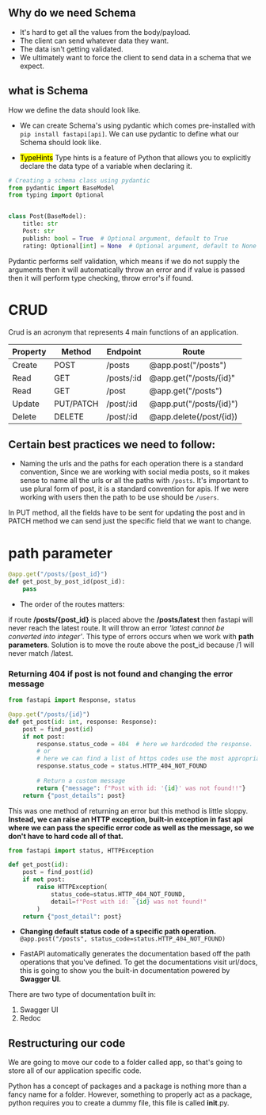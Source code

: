 ## Why do we need Schema
- It's hard to get all the values from the body/payload.
- The client can send whatever data they want.
- The data isn't getting validated.
- We ultimately want to force the client to send data in a schema that we expect.

## what is Schema
How we define the data should look like.
* We can create Schema's using pydantic which comes pre-installed with `pip install fastapi[api]`.
We can use pydantic to define what our Schema should look like.

* <mark>TypeHints</mark>
Type hints is a feature of Python that allows you to explicitly declare the data type of a variable when declaring it.

```python
# Creating a schema class using pydantic
from pydantic import BaseModel
from typing import Optional


class Post(BaseModel):
    title: str
    Post: str
    publish: bool = True  # Optional argument, default to True
    rating: Optional[int] = None  # Optional argument, default to None


```
Pydantic performs self validation, which means if we do not supply the arguments then it will automatically throw an error and if value is passed then it will perform type checking, throw error's if found.

# CRUD
Crud is an acronym that represents 4 main functions of an application.

| Property | Method    | Endpoint   | Route                   |
|----------|-----------|------------|-------------------------|
| Create   | POST      | /posts     | @app.post("/posts")     |
| Read     | GET       | /posts/:id | @app.get("/posts/{id}"  |
| Read     | GET       | /post      | @app.get("/posts")      |
| Update   | PUT/PATCH | /post/:id  | @app.put("/posts/{id}") |
| Delete   | DELETE    | /post/:id  | @app.delete(/post/{id}) |


## Certain best practices we need to follow:
- Naming the urls and the paths for each operation there is a standard convention, Since we are working with social media posts, so it makes sense to name all the urls or all the paths with `/posts`. It's important to use plural form of post, it is a standard convention for apis. If we were working with users then the path to be use should be `/users`.

In PUT method, all the fields have to be sent for updating the post and in PATCH method we can send just the specific field that we want to change.


# path parameter
```python
@app.get("/posts/{post_id}")
def get_post_by_post_id(post_id):
    pass
```

* The order of the routes matters:

if route **/posts/{post_id}** is placed above the **/posts/latest** then fastapi will never reach the latest route. It will throw an error *'latest cannot be converted into integer'*. This type of errors occurs when we work with **path parameters**.
Solution is to move the route above the post_id because /1 will never match /latest.

### Returning 404 if post is not found and changing the error message
```python
from fastapi import Response, status

@app.get("/posts/{id}")
def get_post(id: int, response: Response):
    post = find_post(id)
    if not post:
        response.status_code = 404  # here we hardcoded the response.
        # or 
        # here we can find a list of https codes use the most appropriate one.
        response.status_code = status.HTTP_404_NOT_FOUND
        
        # Return a custom message
        return {"message": f"Post with id: '{id}' was not found!!"}
    return {"post_details": post}
```
This was one method of returning an error but this method is little sloppy.
**Instead, we can raise an HTTP exception, built-in exception in fast api where we can pass the specific error code as well as the message, so we don't have to hard code all of that.**

```python
from fastapi import status, HTTPException

def get_post(id):
    post = find_post(id)
    if not post:
        raise HTTPException(
            status_code=status.HTTP_404_NOT_FOUND,
            detail=f"Post with id: `{id} was not found!"
        )
    return {"post_detail": post}
```
* **Changing default status code of a specific path operation.**\
`@app.post("/posts", status_code=status.HTTP_404_NOT_FOUND)`

* FastAPI automatically generates the documentation based off the path operations that you've defined.
To get the documentations visit url/docs, this is going to show you the built-in documentation powered by **Swagger UI**.

There are two type of documentation built in: 
1. Swagger UI
2. Redoc


## Restructuring our code
We are going to move our code to a folder called app, so that's going to store all of our application specific code.

Python has a concept of packages and a package is nothing more than a fancy name for a folder. However, something to properly act as a package, python requires you to create a dummy file, this file is called __init__.py.